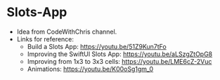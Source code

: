 # Slots-App
- Idea from CodeWithChris channel.
- Links for reference: 
  + Build a Slots App: https://youtu.be/51Z9Kun7tFo
  + Improving the SwiftUI Slots App: https://youtu.be/aLSzgZtOpG8
  + Improving from 1x3 to 3x3 cells: https://youtu.be/LME6cZ-2Vuc
  + Animations: https://youtu.be/K00oSg1gm_0
